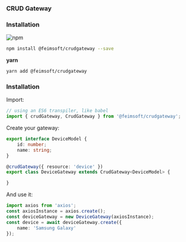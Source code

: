 ### CRUD Gateway

### Installation

![npm](https://img.shields.io/npm/v/@feimsoft/crudgateway.svg?style=flat)

```bash
npm install @feimsoft/crudgateway --save
```

**yarn**

```bash
yarn add @feimsoft/crudgateway
```


### Installation

Import:
```ts
// using an ES6 transpiler, like babel
import { crudGateway, CrudGateway } from '@feimsoft/crudgateway';
```

Create your gateway:
```ts
export interface DeviceModel {
    id: number;
    name: string;
}

@crudGateway({ resource: 'device' })
export class DeviceGateway extends CrudGateway<DeviceModel> {

}
```

And use it:
```ts
import axios from 'axios';
const axiosInstance = axios.create();
const deviceGateway = new DeviceGateway(axiosInstance);
const device = await deviceGateway.create({
    name: 'Samsung Galaxy'
});
```